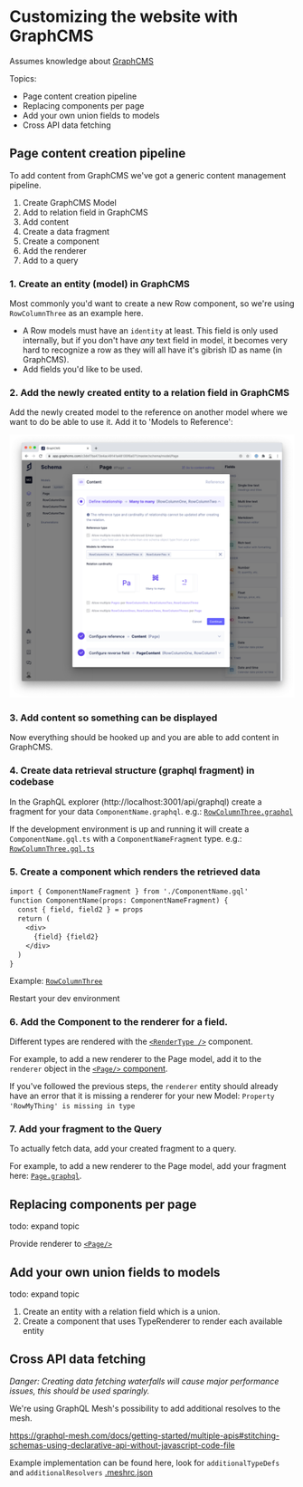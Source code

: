 # Customizing the website with GraphCMS

Assumes knowledge about [GraphCMS](https://graphcms.com/)

Topics:

- Page content creation pipeline
- Replacing components per page
- Add your own union fields to models
- Cross API data fetching

## Page content creation pipeline

To add content from GraphCMS we've got a generic content management pipeline.

1. Create GraphCMS Model
2. Add to relation field in GraphCMS
3. Add content
4. Create a data fragment
5. Create a component
6. Add the renderer
7. Add to a query

### 1. Create an entity (model) in GraphCMS

Most commonly you'd want to create a new Row component, so we're using
`RowColumnThree` as an example here.

- A Row models must have an `identity` at least. This field is only used
  internally, but if you don't have _any_ text field in model, it becomes very
  hard to recognize a row as they will all have it's gibrish ID as name (in
  GraphCMS).
- Add fields you'd like to be used.

### 2. Add the newly created entity to a relation field in GraphCMS

Add the newly created model to the reference on another model where we want to
do be able to use it. Add it to 'Models to Reference':

![Add union](./union.png)

### 3. Add content so something can be displayed

Now everything should be hooked up and you are able to add content in GraphCMS.

### 4. Create data retrieval structure (graphql fragment) in codebase

In the GraphQL explorer (http://localhost:3001/api/graphql) create a fragment
for your data `ComponentName.graphql`. e.g.:
[`RowColumnThree.graphql`](../examples/soxbase/components/Row/RowColumnThree/RowColumnThree.graphql)

If the development environment is up and running it will create a
`ComponentName.gql.ts` with a `ComponentNameFragment` type. e.g.:
[`RowColumnThree.gql.ts`](../examples/soxbase/components/Row/RowColumnThree/RowColumnThree.gql.ts)

### 5. Create a component which renders the retrieved data

```tsx
import { ComponentNameFragment } from './ComponentName.gql'
function ComponentName(props: ComponentNameFragment) {
  const { field, field2 } = props
  return (
    <div>
      {field} {field2}
    </div>
  )
}
```

Example:
[`RowColumnThree`](../examples/soxbase/components/Row/RowColumnThree/index.tsx)

Restart your dev environment

### 6. Add the Component to the renderer for a field.

Different types are rendered with the
[`<RenderType />`](../packages/next-ui/RenderType/index.tsx) component.

For example, to add a new renderer to the Page model, add it to the `renderer`
object in the
[`<Page/>` component](../examples/soxbase/components/Page/index.tsx).

If you've followed the previous steps, the `renderer` entity should already have
an error that it is missing a renderer for your new Model:
`Property 'RowMyThing' is missing in type`

### 7. Add your fragment to the Query

To actually fetch data, add your created fragment to a query.

For example, to add a new renderer to the Page model, add your fragment here:
[`Page.graphql`](../examples/soxbase/components/Page/Page.graphql).

## Replacing components per page

todo: expand topic

Provide renderer to [`<Page/>`](../examples/soxbase/components/Page/index.tsx)

## Add your own union fields to models

todo: expand topic

1. Create an entity with a relation field which is a union.
2. Create a component that uses TypeRenderer to render each available entity

## Cross API data fetching

_Danger: Creating data fetching waterfalls will cause major performance issues,
this should be used sparingly._

We're using GraphQL Mesh's possibility to add additional resolves to the mesh.

https://graphql-mesh.com/docs/getting-started/multiple-apis#stitching-schemas-using-declarative-api-without-javascript-code-file

Example implementation can be found here, look for `additionalTypeDefs` and
`additionalResolvers` [.meshrc.json](../examples/soxbase-api/.meshrc.json)

